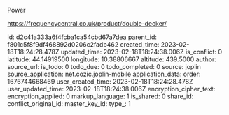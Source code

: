 Power

https://frequencycentral.co.uk/product/double-decker/

id: d2c41a333a6f4fcba1ca54cbd67a7dea
parent_id: f801c5f8f9df468892d0206c2fadb462
created_time: 2023-02-18T18:24:28.478Z
updated_time: 2023-02-18T18:24:38.006Z
is_conflict: 0
latitude: 44.14919500
longitude: 10.38806667
altitude: 439.5000
author: 
source_url: 
is_todo: 0
todo_due: 0
todo_completed: 0
source: joplin
source_application: net.cozic.joplin-mobile
application_data: 
order: 1676744668469
user_created_time: 2023-02-18T18:24:28.478Z
user_updated_time: 2023-02-18T18:24:38.006Z
encryption_cipher_text: 
encryption_applied: 0
markup_language: 1
is_shared: 0
share_id: 
conflict_original_id: 
master_key_id: 
type_: 1